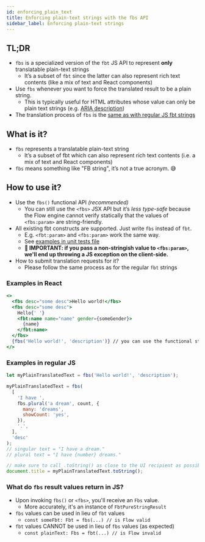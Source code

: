 ```yaml
---
id: enforcing_plain_text
title: Enforcing plain-text strings with the fbs API
sidebar_label: Enforcing plain-text strings
---
```


## TL;DR

- `fbs` is a specialized version of the `fbt` JS API to represent **only** translatable plain-text strings
  - It’s a subset of `fbt` since the latter can also represent rich text contents (like a mix of text and React components)
- Use `fbs` whenever you want to force the translated result to be a plain string.
  - This is typically useful for HTML attributes whose value can only be plain text strings (e.g. [ARIA description](https://developer.mozilla.org/en-US/docs/Web/Accessibility/ARIA/Attributes/aria-description))
- The translation process of `fbs` is the [same as with regular JS fbt strings](https://www.internalfb.com/intern/wiki/Getting-started-with-i--n/clientside-in/#how-do-i-make-sure-my-st)

## What is it?

- `fbs` represents a translatable plain-text string
  - It’s a subset of fbt which can also represent rich text contents (i.e. a mix of text and React components)
- `fbs` means something like "FB string", it’s not a true acronym. 😅

## How to use it?

- Use the `fbs()` functional API _(recommended)_
  - You can still use the `<fbs>` JSX API but it’s _less type-safe_ because the Flow engine cannot verify statically that the values of `<fbs:param>` are string-friendly.
- All existing fbt constructs are supported. Just write `fbs` instead of `fbt`.
  - E.g. `<fbt:param>` and `<fbs:param>` work the same way.
  - See [examples in unit tests file](https://github.com/facebook/fbt/blob/09ad3546a2f02c53af4c031113989564872eba34/runtime/shared/__tests__/fbs-test.js)
  - **🚨 IMPORTANT: if you pass a non-stringish value to `<fbs:param>`, we'll end up throwing a JS exception on the client-side.**
- How to submit translation requests for it?
  - Please follow the same process as for the regular `fbt` strings

### Examples in React

```jsx
<>
  <fbs desc="some desc">Hello world!</fbs>
  <fbs desc="some desc">
    Hello{' '}
    <fbt:name name="name" gender={someGender}>
      {name}
    </fbt:name>
  </fbs>
  {fbs('Hello world!', 'description')} // you can use the functional style too
</>
```

### Examples in regular JS

```js
let myPlainTranslatedText = fbs('Hello world!', 'description');

myPlainTranslatedText = fbs(
  [
    'I have ',
    fbs.plural('a dream', count, {
      many: 'dreams',
      showCount: 'yes',
    }),
    '.',
  ],
  'desc'
);
// singular text = "I have a dream."
// plural text = "I have {number} dreams."

// make sure to call .toString() as close to the UI recipient as possible
document.title = myPlainTranslatedText.toString();
```

### What do `fbs` result values return in JS?

- Upon invoking `fbs()` or `<fbs>`, you'll receive an `Fbs` value.
  - More accurately, it's an instance of `FbtPureStringResult`
- `fbs` values can be used in lieu of `fbt` values
  - `const someFbt: Fbt = fbs(...) // is Flow valid`
- `fbt` values CANNOT be used in lieu of `fbs` values (as expected)
  - `const plainText: Fbs = fbt(...) // is Flow invalid`
